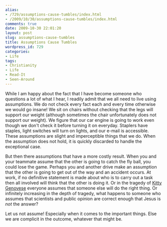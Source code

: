 ```yaml
---
alias:
- /729/assumptions-cause-tumbles/index.html
- /2009/10/30/assumptions-cause-tumbles/index.html
comments: true
date: 2009-10-30 22:01:20
layout: post
slug: assumptions-cause-tumbles
title: Assumptions Cause Tumbles
wordpress_id: 729
categories:
- Life
tags:
- Christianity
- Life
- Read-It
- Seen-Around
---
```


While I am happy about the fact that I have become someone who questions a lot of what I hear, I readily admit that we all need to live using assumptions.  We do not check every fact each and every time otherwise we would go insane!  We sit on chairs without checking that the legs will support our weight (although sometimes the chair unfortunately does not support our weight).  We figure that our car engine is going to work even though we don't check it before turning it on everyday.  Staplers have staples, light switches will turn on lights, and our e-mail is accessible.  These assumptions are slight and imperceptible things that we do.  When the assumption does not hold, it is quickly discarded to handle the exceptional case.

But then there assumptions that have a more costly result.  When you and your teammate assume that the other is going to catch the fly ball, you could lose the game.  Perhaps you and another drive make an assumption that the other is going to get out of the way and an accident occurs.  At work, if no definitive statement is made about who is to carry out a task then all involved will think that the other is doing it.  Or in the tragedy of [Kitty Genovese](http://www2.selu.edu/Academics/Faculty/scraig/gansberg.html) everyone assumes that someone else will do the right thing.  Or infinitely increasing in the depth of tragedy, what happens to someone who assumes that scientists and public opinion are correct enough that Jesus is _not_ the answer?

Let us not assume!  Especially when it comes to the important things.  Else we are complicit in the outcome, whatever that might be.
